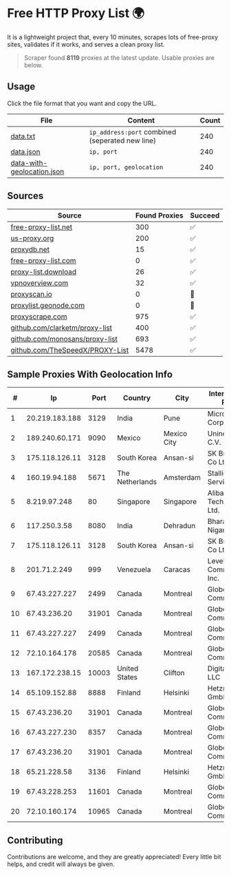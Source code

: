 
# Free HTTP Proxy List 🌍

It is a lightweight project that, every 10 minutes, scrapes lots of free-proxy sites, validates if it works, and serves a clean proxy list.


> Scraper found **8119** proxies at the latest update. Usable proxies are below.

## Usage

Click the file format that you want and copy the URL.


|File|Content|Count|
|----|-------|-----|
|[data.txt](https://raw.githubusercontent.com/themiralay/Proxy-List-World/master/data.txt)|`ip_address:port` combined (seperated new line)|240|
|[data.json](https://raw.githubusercontent.com/themiralay/Proxy-List-World/master/data.json)|`ip, port`|240|
|[data-with-geolocation.json](https://raw.githubusercontent.com/themiralay/Proxy-List-World/master/data-with-geolocation.json)|`ip, port, geolocation`|240|

## Sources

|Source|Found Proxies|Succeed|
|------|-------------|-------|
|[free-proxy-list.net](https://free-proxy-list.net)|300|✅|
|[us-proxy.org](https://www.us-proxy.org)|200|✅|
|[proxydb.net](http://proxydb.net)|15|✅|
|[free-proxy-list.com](https://free-proxy-list.com/?page=&port=&type%5B%5D=http&type%5B%5D=https&up_time=0&search=Search)|0|✅|
|[proxy-list.download](https://www.proxy-list.download/HTTP)|26|✅|
|[vpnoverview.com](https://vpnoverview.com/privacy/anonymous-browsing/free-proxy-servers)|32|✅|
|[proxyscan.io](https://www.proxyscan.io)|0|🚫|
|[proxylist.geonode.com](https://proxylist.geonode.com/api/proxy-list?limit=300&page=1&sort_by=lastChecked&sort_type=desc&protocols=http,https)|0|🚫|
|[proxyscrape.com](https://api.proxyscrape.com/v2/?request=displayproxies&protocol=http&timeout=10000&country=all&ssl=all&anonymity=all)|975|✅|
|[github.com/clarketm/proxy-list](https://raw.githubusercontent.com/clarketm/proxy-list/master/proxy-list-raw.txt)|400|✅|
|[github.com/monosans/proxy-list](https://raw.githubusercontent.com/monosans/proxy-list/main/proxies/http.txt)|693|✅|
|[github.com/TheSpeedX/PROXY-List](https://raw.githubusercontent.com/TheSpeedX/PROXY-List/master/http.txt)|5478|✅|


## Sample Proxies With Geolocation Info

|#|Ip|Port|Country|City|Internet Service Provider|
|-|--|----|-------|----|-------------------------|
|1|20.219.183.188|3129|India|Pune|Microsoft Corporation|
|2|189.240.60.171|9090|Mexico|Mexico City|Uninet S.A. de C.V.|
|3|175.118.126.11|3128|South Korea|Ansan-si|SK Broadband Co Ltd|
|4|160.19.94.188|5671|The Netherlands|Amsterdam|Stallion Network Services Limited|
|5|8.219.97.248|80|Singapore|Singapore|Alibaba (US) Technology Co., Ltd.|
|6|117.250.3.58|8080|India|Dehradun|Bharat Sanchar Nigam Ltd|
|7|175.118.126.11|3128|South Korea|Ansan-si|SK Broadband Co Ltd|
|8|201.71.2.249|999|Venezuela|Caracas|Level 3 Communications, Inc.|
|9|67.43.227.227|2499|Canada|Montreal|GloboTech Communications|
|10|67.43.236.20|31901|Canada|Montreal|GloboTech Communications|
|11|67.43.227.227|2499|Canada|Montreal|GloboTech Communications|
|12|72.10.164.178|20585|Canada|Montreal|GloboTech Communications|
|13|167.172.238.15|10003|United States|Clifton|DigitalOcean, LLC|
|14|65.109.152.88|8888|Finland|Helsinki|Hetzner Online GmbH|
|15|67.43.236.20|31901|Canada|Montreal|GloboTech Communications|
|16|67.43.227.230|8357|Canada|Montreal|GloboTech Communications|
|17|67.43.236.20|31901|Canada|Montreal|GloboTech Communications|
|18|65.21.228.58|3136|Finland|Helsinki|Hetzner Online GmbH|
|19|67.43.228.253|11601|Canada|Montreal|GloboTech Communications|
|20|72.10.160.174|10965|Canada|Montreal|GloboTech Communications|



## Contributing

Contributions are welcome, and they are greatly appreciated! Every
little bit helps, and credit will always be given.

